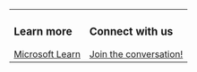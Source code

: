 
<!-- 4 Feature Blocks -->
<table style="border:none;">
  <tr>
    <td class="table-landing">
      <h3 class="table-heading">Learn more</h3>
      <a href="#feature-one">Microsoft Learn</a>
    </td>
    <td class="table-landing">
      <h3 class="table-heading">Connect with us</h3>
      <a href="#feature-two">Join the conversation!</a>
    </td>   
  </tr>
</table>
